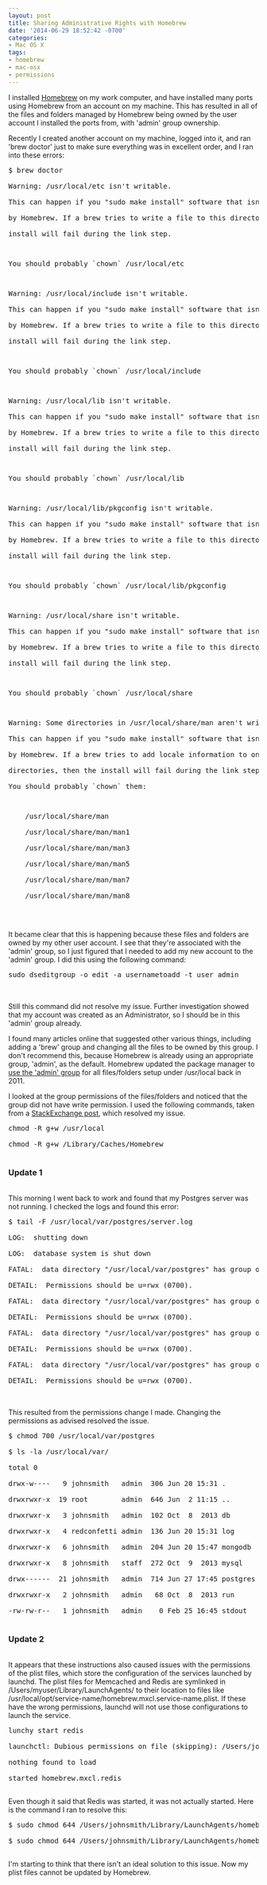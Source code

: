 ```yaml
---
layout: post
title: Sharing Administrative Rights with Homebrew
date: '2014-06-29 18:52:42 -0700'
categories:
- Mac OS X
tags:
- homebrew
- mac-osx
- permissions
---
```

<p>I installed <a href="http://brew.sh/" target="_blank">Homebrew</a> on my work computer, and have installed many ports using Homebrew from an account on my machine. This has resulted in all of the files and folders managed by Homebrew being owned by the user account I installed the ports from, with 'admin' group ownership.</p>
<p>Recently I created another account on my machine, logged into it, and ran 'brew doctor' just to make sure everything was in excellent order, and I ran into these errors:</p>
<pre class="brush:bash">$ brew doctor<br />
Warning: /usr/local/etc isn't writable.<br />
This can happen if you "sudo make install" software that isn't managed by<br />
by Homebrew. If a brew tries to write a file to this directory, the<br />
install will fail during the link step.</p>
<p>You should probably `chown` /usr/local/etc</p>
<p>Warning: /usr/local/include isn't writable.<br />
This can happen if you "sudo make install" software that isn't managed by<br />
by Homebrew. If a brew tries to write a file to this directory, the<br />
install will fail during the link step.</p>
<p>You should probably `chown` /usr/local/include</p>
<p>Warning: /usr/local/lib isn't writable.<br />
This can happen if you "sudo make install" software that isn't managed by<br />
by Homebrew. If a brew tries to write a file to this directory, the<br />
install will fail during the link step.</p>
<p>You should probably `chown` /usr/local/lib</p>
<p>Warning: /usr/local/lib/pkgconfig isn't writable.<br />
This can happen if you "sudo make install" software that isn't managed by<br />
by Homebrew. If a brew tries to write a file to this directory, the<br />
install will fail during the link step.</p>
<p>You should probably `chown` /usr/local/lib/pkgconfig</p>
<p>Warning: /usr/local/share isn't writable.<br />
This can happen if you "sudo make install" software that isn't managed by<br />
by Homebrew. If a brew tries to write a file to this directory, the<br />
install will fail during the link step.</p>
<p>You should probably `chown` /usr/local/share</p>
<p>Warning: Some directories in /usr/local/share/man aren't writable.<br />
This can happen if you "sudo make install" software that isn't managed<br />
by Homebrew. If a brew tries to add locale information to one of these<br />
directories, then the install will fail during the link step.<br />
You should probably `chown` them:</p>
<p>    /usr/local/share/man<br />
    /usr/local/share/man/man1<br />
    /usr/local/share/man/man3<br />
    /usr/local/share/man/man5<br />
    /usr/local/share/man/man7<br />
    /usr/local/share/man/man8<br />
</pre><br />
It became clear that this is happening because these files and folders are owned by my other user account. I see that they're associated with the 'admin' group, so I just figured that I needed to add my new account to the 'admin' group. I did this using the following command:</p>
<pre class="brush:bash">sudo dseditgroup -o edit -a usernametoadd -t user admin<br />
</pre><br />
Still this command did not resolve my issue. Further investigation showed that my account was created as an Administrator, so I should be in this 'admin' group already.</p>
<p>I found many articles online that suggested other various things, including adding a 'brew' group and changing all the files to be owned by this group. I don't recommend this, because Homebrew is already using an appropriate group, 'admin', as the default. Homebrew updated the package manager to <a href="https://github.com/Homebrew/homebrew/issues/7308" target="_blank">use the 'admin' group</a> for all files/folders setup under /usr/local back in 2011.</p>
<p>I looked at the group permissions of the files/folders and noticed that the group did not have write permission. I used the following commands, taken from a <a href="http://apple.stackexchange.com/questions/42127/homebrew-permissions-multiple-users-needing-to-brew-update" target="_blank">StackExchange post</a>, which resolved my issue.</p>
<pre class="brush:bash">chmod -R g+w /usr/local<br />
chmod -R g+w /Library/Caches/Homebrew<br />
</pre></p>
<h3>Update 1</h3><br />
This morning I went back to work and found that my Postgres server was not running. I checked the logs and found this error:</p>
<pre class="brush:bash">$ tail -F /usr/local/var/postgres/server.log<br />
LOG:  shutting down<br />
LOG:  database system is shut down<br />
FATAL:  data directory "/usr/local/var/postgres" has group or world access<br />
DETAIL:  Permissions should be u=rwx (0700).<br />
FATAL:  data directory "/usr/local/var/postgres" has group or world access<br />
DETAIL:  Permissions should be u=rwx (0700).<br />
FATAL:  data directory "/usr/local/var/postgres" has group or world access<br />
DETAIL:  Permissions should be u=rwx (0700).<br />
FATAL:  data directory "/usr/local/var/postgres" has group or world access<br />
DETAIL:  Permissions should be u=rwx (0700).<br />
</pre><br />
This resulted from the permissions change I made. Changing the permissions as advised resolved the issue.</p>
<pre class="brush:bash">$ chmod 700 /usr/local/var/postgres<br />
$ ls -la /usr/local/var/<br />
total 0<br />
drwx-w----   9 johnsmith   admin  306 Jun 20 15:31 .<br />
drwxrwxr-x  19 root        admin  646 Jun  2 11:15 ..<br />
drwxrwxr-x   3 johnsmith   admin  102 Oct  8  2013 db<br />
drwxrwxr-x   4 redconfetti admin  136 Jun 20 15:31 log<br />
drwxrwxr-x   6 johnsmith   admin  204 Jun 20 15:47 mongodb<br />
drwxrwxr-x   8 johnsmith   staff  272 Oct  9  2013 mysql<br />
drwx------  21 johnsmith   admin  714 Jun 27 17:45 postgres<br />
drwxrwxr-x   2 johnsmith   admin   68 Oct  8  2013 run<br />
-rw-rw-r--   1 johnsmith   admin    0 Feb 25 16:45 stdout<br />
</pre></p>
<h3>Update 2</h3><br />
It appears that these instructions also caused issues with the permissions of the plist files, which store the configuration of the services launched by launchd. The plist files for Memcached and Redis are symlinked in /Users/myuser/Library/LaunchAgents/ to their location to files like /usr/local/opt/service-name/homebrew.mxcl.service-name.plist. If these have the wrong permissions, launchd will not use those configurations to launch the service.</p>
<pre class="brush:bash">
lunchy start redis<br />
launchctl: Dubious permissions on file (skipping): /Users/johnsmith/Library/LaunchAgents/homebrew.mxcl.redis.plist<br />
nothing found to load<br />
started homebrew.mxcl.redis<br />
</pre></p>
<p>Even though it said that Redis was started, it was not actually started. Here is the command I ran to resolve this:</p>
<pre class="brush:bash">
$ sudo chmod 644 /Users/johnsmith/Library/LaunchAgents/homebrew.mxcl.memcached.plist<br />
$ sudo chmod 644 /Users/johnsmith/Library/LaunchAgents/homebrew.mxcl.redis.plist<br />
</pre></p>
<p>I'm starting to think that there isn't an ideal solution to this issue. Now my plist files cannot be updated by Homebrew.</p>
